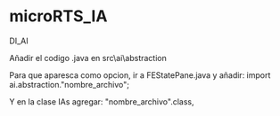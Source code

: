 # microRTS_IA

DI_AI

Añadir el codigo .java en src\ai\abstraction

Para que aparesca como opcion, ir a FEStatePane.java y añadir: import ai.abstraction."nombre_archivo";

Y en la clase IAs agregar: "nombre_archivo".class,
